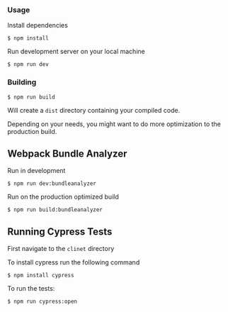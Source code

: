 ### Usage

Install dependencies

```
$ npm install
```

Run development server on your local machine

```
$ npm run dev
```

### Building

```
$ npm run build
```

Will create a `dist` directory containing your compiled code.

Depending on your needs, you might want to do more optimization to the production build.

## Webpack Bundle Analyzer

Run in development

```
$ npm run dev:bundleanalyzer
```

Run on the production optimized build

```
$ npm run build:bundleanalyzer
```

## Running Cypress Tests

First navigate to the `clinet` directory

To install cypress run the following command
```
$ npm install cypress
```
To run the tests:

```
$ npm run cypress:open
```

